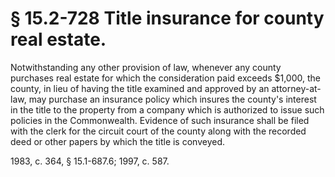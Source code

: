 # § 15.2-728 Title insurance for county real estate.

<p>Notwithstanding any other provision of law, whenever any county purchases real estate for which the consideration paid exceeds $1,000, the county, in lieu of having the title examined and approved by an attorney-at-law, may purchase an insurance policy which insures the county's interest in the title to the property from a company which is authorized to issue such policies in the Commonwealth. Evidence of such insurance shall be filed with the clerk for the circuit court of the county along with the recorded deed or other papers by which the title is conveyed.</p><p>1983, c. 364, § 15.1-687.6; 1997, c. 587.</p>